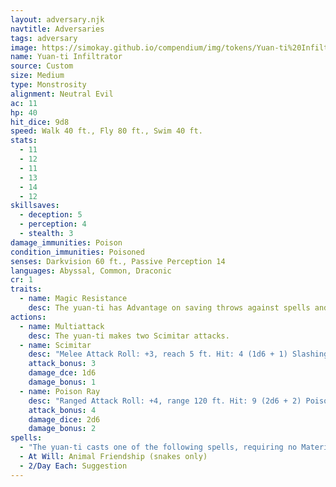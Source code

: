 ```yaml
---
layout: adversary.njk
navtitle: Adversaries
tags: adversary
image: https://simokay.github.io/compendium/img/tokens/Yuan-ti%20Infiltrator.webp
name: Yuan-ti Infiltrator
source: Custom
size: Medium
type: Monstrosity
alignment: Neutral Evil
ac: 11
hp: 40
hit_dice: 9d8
speed: Walk 40 ft., Fly 80 ft., Swim 40 ft.
stats:
  - 11
  - 12
  - 11
  - 13
  - 14
  - 12
skillsaves:
  - deception: 5
  - perception: 4
  - stealth: 3
damage_immunities: Poison
condition_immunities: Poisoned
senses: Darkvision 60 ft., Passive Perception 14
languages: Abyssal, Common, Draconic
cr: 1
traits:
  - name: Magic Resistance
    desc: The yuan-ti has Advantage on saving throws against spells and other magical effects.
actions:
  - name: Multiattack
    desc: The yuan-ti makes two Scimitar attacks.
  - name: Scimitar
    desc: "Melee Attack Roll: +3, reach 5 ft. Hit: 4 (1d6 + 1) Slashing damage."
    attack_bonus: 3
    damage_dce: 1d6
    damage_bonus: 1
  - name: Poison Ray
    desc: "Ranged Attack Roll: +4, range 120 ft. Hit: 9 (2d6 + 2) Poison damage."
    attack_bonus: 4
    damage_dice: 2d6
    damage_bonus: 2
spells:
  - "The yuan-ti casts one of the following spells, requiring no Material components and using Wisdom as the spellcasting ability (spell save DC 12):"
  - At Will: Animal Friendship (snakes only)
  - 2/Day Each: Suggestion
---
```


